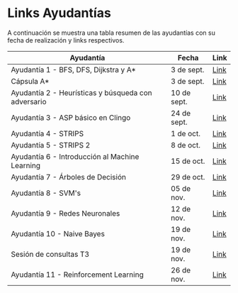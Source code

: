 # Links Ayudantías

A continuación se muestra una tabla resumen de las ayudantías con su fecha de realización y links respectivos.

| Ayudantía                                          | Fecha       | Link                                                |
| ---------------------------------------------------| ----------- | --------------------------------------------------- |
| Ayudantía 1 - BFS, DFS, Dijkstra y A*              | 3 de sept.  | [Link](https://www.youtube.com/watch?v=qPhA8Dpxd7k) |
| Cápsula A*                                         | 3 de sept.  | [Link](https://youtu.be/yRaj14YbeGM)                |
| Ayudantía 2 - Heurísticas y búsqueda con adversario| 10 de sept. | [Link](https://www.youtube.com/watch?v=lsS1AsYoAdk) |
| Ayudantía 3 - ASP básico en Clingo                 | 24 de sept. | [Link](https://www.youtube.com/watch?v=_a7yVr3GBOo) |
| Ayudantía 4 - STRIPS                               | 1 de oct.   | [Link](https://www.youtube.com/watch?v=lF_3vSj9V7Q) |
| Ayudantía 5 - STRIPS 2                             | 8 de oct.   | [Link](https://www.youtube.com/watch?v=_KAiC7gZz0o) |
| Ayudantía 6 - Introducción al Machine Learning     | 15 de oct.  | [Link](https://www.youtube.com/watch?v=yaXD-YBdJk0) |
| Ayudantía 7 - Árboles de Decisión                  | 29 de oct.  | [Link](https://www.youtube.com/watch?v=uZ1wx8ocThg) |
| Ayudantía 8 - SVM's                                | 05 de nov.  | [Link](https://www.youtube.com/watch?v=f-QlRiFKRrc) |
| Ayudantía 9 - Redes Neuronales                     | 12 de nov.  | [Link](https://www.youtube.com/watch?v=KSIXYtKfipg) |
| Ayudantía 10 - Naive Bayes                         | 19 de nov.  | [Link](https://www.youtube.com/watch?v=nnbzmcaPVzI) |
| Sesión de consultas T3                             | 19 de nov.  | [Link](https://www.youtube.com/watch?v=X-48F_cGCHY) |
| Ayudantía 11 - Reinforcement Learning              | 26 de nov.  | [Link](https://www.youtube.com/watch?v=vipopGbLjFA) |
